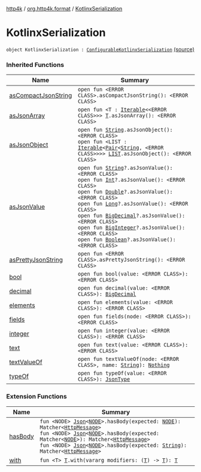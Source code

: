 [http4k](../index.md) / [org.http4k.format](index.md) / [KotlinxSerialization](./-kotlinx-serialization.md)

# KotlinxSerialization

`object KotlinxSerialization : `[`ConfigurableKotlinxSerialization`](-configurable-kotlinx-serialization/index.md) [(source)](https://github.com/http4k/http4k/blob/master/http4k-format-kotlinx-serialization/src/main/kotlin/org/http4k/format/KotlinxSerialization.kt#L3)

### Inherited Functions

| Name | Summary |
|---|---|
| [asCompactJsonString](-configurable-kotlinx-serialization/as-compact-json-string.md) | `open fun <ERROR CLASS>.asCompactJsonString(): <ERROR CLASS>` |
| [asJsonArray](-configurable-kotlinx-serialization/as-json-array.md) | `open fun <T : `[`Iterable`](https://kotlinlang.org/api/latest/jvm/stdlib/kotlin.collections/-iterable/index.html)`<<ERROR CLASS>>> `[`T`](-configurable-kotlinx-serialization/as-json-array.md#T)`.asJsonArray(): <ERROR CLASS>` |
| [asJsonObject](-configurable-kotlinx-serialization/as-json-object.md) | `open fun `[`String`](https://kotlinlang.org/api/latest/jvm/stdlib/kotlin/-string/index.html)`.asJsonObject(): <ERROR CLASS>`<br>`open fun <LIST : `[`Iterable`](https://kotlinlang.org/api/latest/jvm/stdlib/kotlin.collections/-iterable/index.html)`<`[`Pair`](https://kotlinlang.org/api/latest/jvm/stdlib/kotlin/-pair/index.html)`<`[`String`](https://kotlinlang.org/api/latest/jvm/stdlib/kotlin/-string/index.html)`, <ERROR CLASS>>>> `[`LIST`](-configurable-kotlinx-serialization/as-json-object.md#LIST)`.asJsonObject(): <ERROR CLASS>` |
| [asJsonValue](-configurable-kotlinx-serialization/as-json-value.md) | `open fun `[`String`](https://kotlinlang.org/api/latest/jvm/stdlib/kotlin/-string/index.html)`?.asJsonValue(): <ERROR CLASS>`<br>`open fun `[`Int`](https://kotlinlang.org/api/latest/jvm/stdlib/kotlin/-int/index.html)`?.asJsonValue(): <ERROR CLASS>`<br>`open fun `[`Double`](https://kotlinlang.org/api/latest/jvm/stdlib/kotlin/-double/index.html)`?.asJsonValue(): <ERROR CLASS>`<br>`open fun `[`Long`](https://kotlinlang.org/api/latest/jvm/stdlib/kotlin/-long/index.html)`?.asJsonValue(): <ERROR CLASS>`<br>`open fun `[`BigDecimal`](https://docs.oracle.com/javase/9/docs/api/java/math/BigDecimal.html)`?.asJsonValue(): <ERROR CLASS>`<br>`open fun `[`BigInteger`](https://docs.oracle.com/javase/9/docs/api/java/math/BigInteger.html)`?.asJsonValue(): <ERROR CLASS>`<br>`open fun `[`Boolean`](https://kotlinlang.org/api/latest/jvm/stdlib/kotlin/-boolean/index.html)`?.asJsonValue(): <ERROR CLASS>` |
| [asPrettyJsonString](-configurable-kotlinx-serialization/as-pretty-json-string.md) | `open fun <ERROR CLASS>.asPrettyJsonString(): <ERROR CLASS>` |
| [bool](-configurable-kotlinx-serialization/bool.md) | `open fun bool(value: <ERROR CLASS>): <ERROR CLASS>` |
| [decimal](-configurable-kotlinx-serialization/decimal.md) | `open fun decimal(value: <ERROR CLASS>): `[`BigDecimal`](https://docs.oracle.com/javase/9/docs/api/java/math/BigDecimal.html) |
| [elements](-configurable-kotlinx-serialization/elements.md) | `open fun elements(value: <ERROR CLASS>): <ERROR CLASS>` |
| [fields](-configurable-kotlinx-serialization/fields.md) | `open fun fields(node: <ERROR CLASS>): <ERROR CLASS>` |
| [integer](-configurable-kotlinx-serialization/integer.md) | `open fun integer(value: <ERROR CLASS>): <ERROR CLASS>` |
| [text](-configurable-kotlinx-serialization/text.md) | `open fun text(value: <ERROR CLASS>): <ERROR CLASS>` |
| [textValueOf](-configurable-kotlinx-serialization/text-value-of.md) | `open fun textValueOf(node: <ERROR CLASS>, name: `[`String`](https://kotlinlang.org/api/latest/jvm/stdlib/kotlin/-string/index.html)`): `[`Nothing`](https://kotlinlang.org/api/latest/jvm/stdlib/kotlin/-nothing/index.html) |
| [typeOf](-configurable-kotlinx-serialization/type-of.md) | `open fun typeOf(value: <ERROR CLASS>): `[`JsonType`](-json-type/index.md) |

### Extension Functions

| Name | Summary |
|---|---|
| [hasBody](../org.http4k.hamkrest/has-body.md) | `fun <NODE> `[`Json`](-json/index.md)`<`[`NODE`](../org.http4k.hamkrest/has-body.md#NODE)`>.hasBody(expected: `[`NODE`](../org.http4k.hamkrest/has-body.md#NODE)`): Matcher<`[`HttpMessage`](../org.http4k.core/-http-message/index.md)`>`<br>`fun <NODE> `[`Json`](-json/index.md)`<`[`NODE`](../org.http4k.hamkrest/has-body.md#NODE)`>.hasBody(expected: Matcher<`[`NODE`](../org.http4k.hamkrest/has-body.md#NODE)`>): Matcher<`[`HttpMessage`](../org.http4k.core/-http-message/index.md)`>`<br>`fun <NODE> `[`Json`](-json/index.md)`<`[`NODE`](../org.http4k.hamkrest/has-body.md#NODE)`>.hasBody(expected: `[`String`](https://kotlinlang.org/api/latest/jvm/stdlib/kotlin/-string/index.html)`): Matcher<`[`HttpMessage`](../org.http4k.core/-http-message/index.md)`>` |
| [with](../org.http4k.core/with.md) | `fun <T> `[`T`](../org.http4k.core/with.md#T)`.with(vararg modifiers: (`[`T`](../org.http4k.core/with.md#T)`) -> `[`T`](../org.http4k.core/with.md#T)`): `[`T`](../org.http4k.core/with.md#T) |
